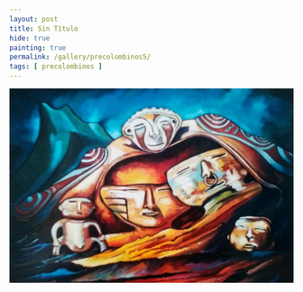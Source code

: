 ```yaml
---
layout: post
title: Sin Título
hide: true
painting: true
permalink: /gallery/precolombinos5/
tags: [ precolombinos ]
---
```


![Sin Título](/assets/img/paintings/precolomb_5.jpeg)
